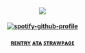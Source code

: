 




  
</h4> 
<h4 align="center">
  
  ![](https://komarev.com/ghpvc/?username=Iovefool&color=grey&style=flat-square&label=˚ʚ♡ɞ˚)
</h4>
</p>

<h4 align="center">
  
[![spotify-github-profile](https://spotify-github-profile.kittinanx.com/api/view?uid=amwonvf2avhdwndphxsrhb8g5&cover_image=true&theme=novatorem&show_offline=false&background_color=121212&interchange=false&bar_color=53b14f&bar_color_cover=true)](https://github.com/kittinan/spotify-github-profile)



<h4 align="center">
  
  [<ins>ʀᴇɴᴛʀʏ</ins>](https://rentry.co/yurilvr69) [<ins>ᴀᴛᴀ</ins>](https://calamity.atabook.org/) [<ins>ꜱᴛʀᴀᴡᴘᴀɢᴇ</ins>](https://sun2theshrine.straw.page/)




<h4 align="center">
  


